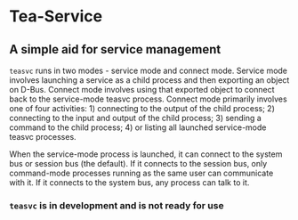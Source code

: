 # Tea-Service

## A simple aid for service management

`teasvc` runs in two modes - service mode and connect mode. Service mode involves launching a service as a child process and then exporting an object on D-Bus. Connect mode involves using that exported object to connect back to the service-mode teasvc process. Connect mode primarily involves one of four activities: 1) connecting to the output of the child process; 2) connecting to the input and output of the child process; 3) sending a command to the child process; 4) or listing all launched service-mode teasvc processes.

When the service-mode process is launched, it can connect to the system bus or session bus (the default). If it connects to the session bus, only command-mode processes running as the same user can communicate with it. If it connects to the system bus, any process can talk to it.

### `teasvc` is in development and is not ready for use
